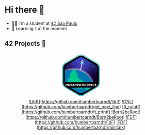 # Hi there 👋
* 👨‍🎓 I'm a student at [42 São Paulo](https://www.42sp.org.br)
* 🔰 Learning `C` at the moment

## 42 Projects 🚀

<div align="center">

![Phase One](https://github.com/humbertoarndt/humbertoarndt/blob/main/42_badges/phase_onee.png)  
[!Libft](https://github.com/humbertoarndt/humbertoarndt/blob/main/42_badges/phase_onee.png)](https://github.com/humbertoarndt/libft)
[!GNL](https://github.com/humbertoarndt/humbertoarndt/blob/main/42_badges/phase_onee.png)](https://github.com/humbertoarndt/get_next_line)
[!ft_printf](https://github.com/humbertoarndt/humbertoarndt/blob/main/42_badges/libfte.png)](https://github.com/humbertoarndt/ft_printf)
[!Born2beRoot](https://github.com/humbertoarndt/humbertoarndt/blob/main/42_badges/born2beroote.png)](https://github.com/humbertoarndt/Born2beRoot)
[!FDF](https://github.com/humbertoarndt/humbertoarndt/blob/main/42_badges/fdfm.png)](https://github.com/humbertoarndt/FdF)
[!FDF](https://github.com/humbertoarndt/humbertoarndt/blob/main/42_badges/minitalkm.png)](https://github.com/humbertoarndt/minitalk)

</div>
